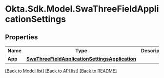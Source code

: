 # Okta.Sdk.Model.SwaThreeFieldApplicationSettings
## Properties

Name | Type | Description | Notes
------------ | ------------- | ------------- | -------------
**App** | [**SwaThreeFieldApplicationSettingsApplication**](SwaThreeFieldApplicationSettingsApplication.md) |  | [optional] 

[[Back to Model list]](../README.md#documentation-for-models) [[Back to API list]](../README.md#documentation-for-api-endpoints) [[Back to README]](../README.md)

